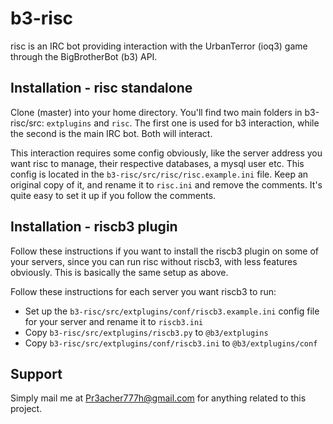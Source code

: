 # b3-risc

risc is an IRC bot providing interaction with the UrbanTerror (ioq3) game through
the BigBrotherBot (b3) API.

## Installation - risc standalone

Clone (master) into your home directory. You'll find two main folders 
in b3-risc/src: `extplugins` and `risc`. The first one is used for b3
interaction, while the second is the main IRC bot. Both will interact.

This interaction requires some config obviously, like the server address
you want risc to manage, their respective databases, a mysql user etc. This config
is located in the `b3-risc/src/risc/risc.example.ini` file. Keep an
original copy of it, and rename it to `risc.ini` and remove the comments.
It's quite easy to set it up if you follow the comments.

## Installation - riscb3 plugin

Follow these instructions if you want to install the riscb3 plugin on
some of your servers, since you can run risc without riscb3, with less
features obviously. This is basically the same setup as above.

Follow these instructions for each server you want riscb3 to run:

* Set up the `b3-risc/src/extplugins/conf/riscb3.example.ini` config file for your server and rename it to `riscb3.ini`
* Copy `b3-risc/src/extplugins/riscb3.py` to `@b3/extplugins`
* Copy `b3-risc/src/extplugins/conf/riscb3.ini` to `@b3/extplugins/conf`

## Support
Simply mail me at Pr3acher777h@gmail.com for anything related to this project.
